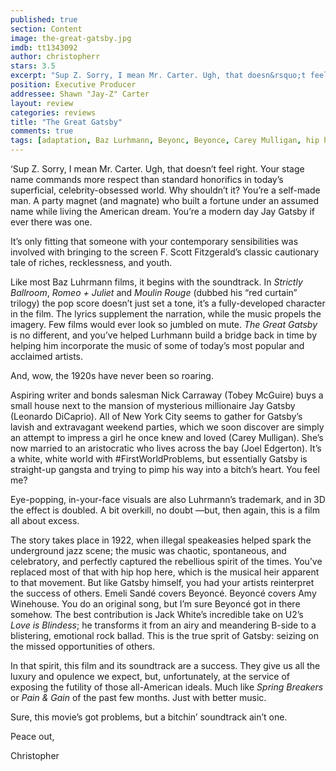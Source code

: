 ```yaml
---
published: true
section: Content
image: the-great-gatsby.jpg
imdb: tt1343092
author: christopherr
stars: 3.5
excerpt: "Sup Z. Sorry, I mean Mr. Carter. Ugh, that doesn&rsquo;t feel right. Your stage name commands more respect than standard honorifics in today&rsquo;s superficial, celebrity-obsessed world. Why shouldn&rsquo;t it? You&rsquo;re a self-made man. A party magnet (and magnate) who built a fortune under an assumed name while living the American dream. You&rsquo;re a modern day Jay Gatsby<em> </em>if ever there was one."
position: Executive Producer
addressee: Shawn "Jay-Z" Carter
layout: review
categories: reviews
title: "The Great Gatsby"
comments: true
tags: [adaptation, Baz Lurhmann, Beyonc, Beyonce, Carey Mulligan, hip hop, Jay-Z, Leonardo DiCaprio, Letters, Oscars 2014, The Great Gatsby, Tobey Maguire]
---
```

<p>&lsquo;Sup Z. Sorry, I mean Mr. Carter. Ugh, that doesn&rsquo;t feel right. Your stage name commands more respect than standard honorifics in today&rsquo;s superficial, celebrity-obsessed world. Why shouldn&rsquo;t it? You&rsquo;re a self-made man. A party magnet (and magnate) who built a fortune under an assumed name while living the American dream. You&rsquo;re a modern day Jay Gatsby<em> </em>if ever there was one.</p>
<p>It&rsquo;s only fitting that someone with your contemporary sensibilities was involved with bringing to the screen F. Scott Fitzgerald&rsquo;s classic cautionary tale of riches, recklessness, and youth.</p>
<p>Like most Baz Luhrmann films, it begins with the soundtrack. In <em>Strictly Ballroom</em>, <em>Romeo + Juliet</em> and <em>Moulin Rouge </em>(dubbed his &ldquo;red curtain&rdquo; trilogy) the pop score doesn&#8217;t just set a tone, it&rsquo;s a fully-developed character in the film. The lyrics supplement the narration, while the music propels the imagery. Few films would ever look so jumbled on mute. <em>The Great Gatsby</em> is no different, and you&rsquo;ve helped Lurhmann build a bridge back in time by helping him incorporate the music of some of today&rsquo;s most popular and acclaimed artists.</p>
<p>And, wow, the 1920s have never been so roaring.</p>
<p>Aspiring writer and bonds salesman Nick Carraway (Tobey McGuire) buys a small house next to the mansion of mysterious millionaire Jay Gatsby (Leonardo DiCaprio). All of New York City seems to gather for Gatsby&rsquo;s lavish and extravagant weekend parties, which we soon discover are simply an attempt to impress a girl he once knew and loved (Carey Mulligan). She&rsquo;s now married to an aristocratic who lives across the bay (Joel Edgerton). It&rsquo;s a white, white world with #FirstWorldProblems, but essentially Gatsby is straight-up gangsta and trying to pimp his way into a bitch&rsquo;s heart.  You feel me?</p>
<p>Eye-popping, in-your-face visuals are also Luhrmann&rsquo;s trademark, and in 3D the effect is doubled. A bit overkill, no doubt &mdash;but, then again, this is a film all about excess.</p>
<p>The story takes place in 1922, when illegal speakeasies helped spark the underground jazz scene; the music was chaotic, spontaneous, and celebratory, and perfectly captured the rebellious spirit of the times. You&rsquo;ve replaced most of that with hip hop here, which is the musical heir apparent to that movement. But like Gatsby himself, you had your artists reinterpret the success of others. Emeli Sand&eacute; covers Beyonc&eacute;. Beyonc&eacute; covers Amy Winehouse. You do an original song, but I&rsquo;m sure Beyonc&eacute; got in there somehow. The best contribution is Jack White&rsquo;s incredible take on U2&rsquo;s <em>Love is Blindess</em>; he transforms it from an airy and meandering B-side to a blistering, emotional rock ballad. This is the true sprit of Gatsby: seizing on the missed opportunities of others.</p>
<p>In that spirit, this film and its soundtrack are a success. They give us all the luxury and opulence we expect, but, unfortunately,  at the service of exposing the futility of those all-American ideals. Much like <em>Spring Breakers</em> or <em>Pain &amp; Gain </em>of the past few months. Just with better music.</p>
<p>Sure, this movie&rsquo;s got problems, but a bitchin&rsquo; soundtrack ain&rsquo;t one.</p>
<p>Peace out,</p>
<p>Christopher</p>
